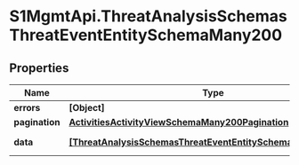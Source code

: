 # S1MgmtApi.ThreatAnalysisSchemasThreatEventEntitySchemaMany200

## Properties
Name | Type | Description | Notes
------------ | ------------- | ------------- | -------------
**errors** | **[Object]** | Errors | [optional] 
**pagination** | [**ActivitiesActivityViewSchemaMany200Pagination**](ActivitiesActivityViewSchemaMany200Pagination.md) |  | 
**data** | [**[ThreatAnalysisSchemasThreatEventEntitySchemaMany200Data]**](ThreatAnalysisSchemasThreatEventEntitySchemaMany200Data.md) | Response data | [optional] 


